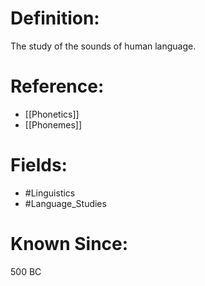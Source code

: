 

# Definition:
The study of the sounds of human language.

# Reference:
- [[Phonetics]]
- [[Phonemes]]

# Fields: 
- #Linguistics
- #Language_Studies

# Known Since:
500 BC


